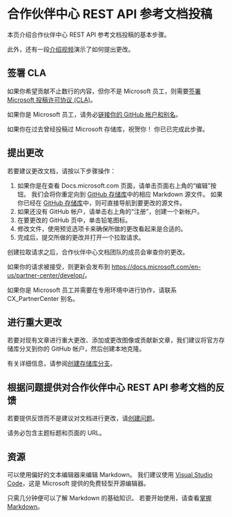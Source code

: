 # <a name="contributing-to-partner-center-rest-api-reference-documentation"></a>合作伙伴中心 REST API 参考文档投稿

本页介绍合作伙伴中心 REST API 参考文档投稿的基本步骤。

此外，还有一段[介绍视频](https://channel9.msdn.com/Blogs/WinHEC/Contributing-to-MSDN-and-TechNet-Documentation)演示了如何提出更改。

## <a name="sign-a-cla"></a>签署 CLA

如果你希望贡献不止数行的内容，但你不是 Microsoft 员工，则需要[签署 Microsoft 投稿许可协议 (CLA)](https://cla.microsoft.com/)。

如果你是 Microsoft 员工，请务必[链接你的 GitHub 帐户和别名](https://opensource.microsoft.com/link)。

如果你在过去曾经投稿过 Microsoft 存储库，祝贺你！ 你已已完成此步骤。

## <a name="proposing-a-change"></a>提出更改

若要建议更改文档，请按以下步骤操作：

1. 如果你是在查看 Docs.microsoft.com 页面，请单击页面右上角的“编辑”按钮。  我们会将你重定向到 [GitHub 存储库](https://github.com/microsoftdocs/partner-rest)中的相应 Markdown 源文件。  如果你已经在 [GitHub 存储库](https://github.com/microsoftdocs/partner-rest)中，则可直接导航到要更改的源文件。
2. 如果还没有 GitHub 帐户，请单击右上角的“注册”，创建一个新帐户。
3. 在要更改的 GitHub 页中，单击铅笔图标。
4. 修改文件，使用预览选项卡来确保所做的更改看起来是合适的。
5. 完成后，提交所做的更改并打开一个拉取请求。

创建拉取请求之后，合作伙伴中心文档团队的成员会审查你的更改。

如果你的请求被接受，则更新会发布到 <https://docs.microsoft.com/en-us/partner-center/develop/>。

如果你是 Microsoft 员工并需要在专用环境中进行协作，请联系 CX_PartnerCenter 别名。

## <a name="making-more-substantial-changes"></a>进行重大更改

若要对现有文章进行重大更改、添加或更改图像或贡献新文章，我们建议将官方存储库分叉到你的 GitHub 帐户，然后创建本地克隆。

有关详细信息，请参阅[创建存储库分支](https://help.github.com/articles/fork-a-repo/)。

## <a name="using-issues-to-provide-feedback-on-partner-center-rest-api-reference-documentation"></a>根据问题提供对合作伙伴中心 REST API 参考文档的反馈

若要提供反馈而不是建议对文档进行更改，请[创建问题](https://github.com/microsoftdocs/partner-rest/issues)。

请务必包含主题标题和页面的 URL。

## <a name="resources"></a>资源

可以使用偏好的文本编辑器来编辑 Markdown。  我们建议使用 [Visual Studio Code](https://code.visualstudio.com/)，这是 Microsoft 提供的免费轻型开源编辑器。

只需几分钟便可以了解 Markdown 的基础知识。  若要开始使用，请查看[掌握 Markdown](https://guides.github.com/features/mastering-markdown/)。